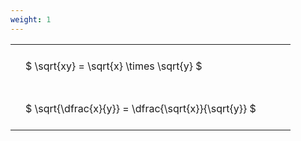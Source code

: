 ```yaml
---
weight: 1
---
```


<style type="text/css">
#T_08939 th.col_heading {
  text-align: left;
  font-size: 1em;
}
#T_08939 td {
  text-align: left;
  font-size: 1em;
  padding: 1.5em;
}
#T_08939_row0_col0, #T_08939_row1_col0 {
  width: 400px;
  white-space: pre-wrap;
}
</style>
<table id="T_08939">
  <thead>
  </thead>
  <tbody>
    <tr>
      <td id="T_08939_row0_col0" class="data row0 col0" >$ \sqrt{xy} = \sqrt{x} \times \sqrt{y} $</td>
    </tr>
    <tr>
      <td id="T_08939_row1_col0" class="data row1 col0" >$ \sqrt{\dfrac{x}{y}} = \dfrac{\sqrt{x}}{\sqrt{y}} $</td>
    </tr>
  </tbody>
</table>
